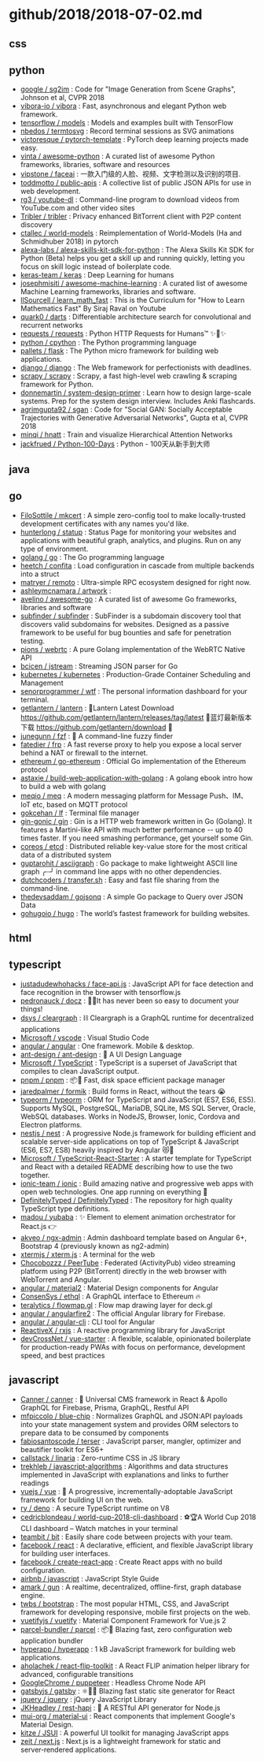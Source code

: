 # github/2018/2018-07-02.md



## css



## python

- [google / sg2im](https://github.com/google/sg2im) : Code for "Image Generation from Scene Graphs", Johnson et al, CVPR 2018
- [vibora-io / vibora](https://github.com/vibora-io/vibora) : Fast, asynchronous and elegant Python web framework.
- [tensorflow / models](https://github.com/tensorflow/models) : Models and examples built with TensorFlow
- [nbedos / termtosvg](https://github.com/nbedos/termtosvg) : Record terminal sessions as SVG animations
- [victoresque / pytorch-template](https://github.com/victoresque/pytorch-template) : PyTorch deep learning projects made easy.
- [vinta / awesome-python](https://github.com/vinta/awesome-python) : A curated list of awesome Python frameworks, libraries, software and resources
- [vipstone / faceai](https://github.com/vipstone/faceai) : 一款入门级的人脸、视频、文字检测以及识别的项目.
- [toddmotto / public-apis](https://github.com/toddmotto/public-apis) : A collective list of public JSON APIs for use in web development.
- [rg3 / youtube-dl](https://github.com/rg3/youtube-dl) : Command-line program to download videos from YouTube.com and other video sites
- [Tribler / tribler](https://github.com/Tribler/tribler) : Privacy enhanced BitTorrent client with P2P content discovery
- [ctallec / world-models](https://github.com/ctallec/world-models) : Reimplementation of World-Models (Ha and Schmidhuber 2018) in pytorch
- [alexa-labs / alexa-skills-kit-sdk-for-python](https://github.com/alexa-labs/alexa-skills-kit-sdk-for-python) : The Alexa Skills Kit SDK for Python (Beta) helps you get a skill up and running quickly, letting you focus on skill logic instead of boilerplate code.
- [keras-team / keras](https://github.com/keras-team/keras) : Deep Learning for humans
- [josephmisiti / awesome-machine-learning](https://github.com/josephmisiti/awesome-machine-learning) : A curated list of awesome Machine Learning frameworks, libraries and software.
- [llSourcell / learn_math_fast](https://github.com/llSourcell/learn_math_fast) : This is the Curriculum for "How to Learn Mathematics Fast" By Siraj Raval on Youtube
- [quark0 / darts](https://github.com/quark0/darts) : Differentiable architecture search for convolutional and recurrent networks
- [requests / requests](https://github.com/requests/requests) : Python HTTP Requests for Humans™ ✨🍰✨
- [python / cpython](https://github.com/python/cpython) : The Python programming language
- [pallets / flask](https://github.com/pallets/flask) : The Python micro framework for building web applications.
- [django / django](https://github.com/django/django) : The Web framework for perfectionists with deadlines.
- [scrapy / scrapy](https://github.com/scrapy/scrapy) : Scrapy, a fast high-level web crawling & scraping framework for Python.
- [donnemartin / system-design-primer](https://github.com/donnemartin/system-design-primer) : Learn how to design large-scale systems. Prep for the system design interview. Includes Anki flashcards.
- [agrimgupta92 / sgan](https://github.com/agrimgupta92/sgan) : Code for "Social GAN: Socially Acceptable Trajectories with Generative Adversarial Networks", Gupta et al, CVPR 2018
- [minqi / hnatt](https://github.com/minqi/hnatt) : Train and visualize Hierarchical Attention Networks
- [jackfrued / Python-100-Days](https://github.com/jackfrued/Python-100-Days) : Python - 100天从新手到大师


## java



## go

- [FiloSottile / mkcert](https://github.com/FiloSottile/mkcert) : A simple zero-config tool to make locally-trusted development certificates with any names you'd like.
- [hunterlong / statup](https://github.com/hunterlong/statup) : Status Page for monitoring your websites and applications with beautiful graph, analytics, and plugins. Run on any type of environment.
- [golang / go](https://github.com/golang/go) : The Go programming language
- [heetch / confita](https://github.com/heetch/confita) : Load configuration in cascade from multiple backends into a struct
- [matryer / remoto](https://github.com/matryer/remoto) : Ultra-simple RPC ecosystem designed for right now.
- [ashleymcnamara / artwork](https://github.com/ashleymcnamara/artwork) : 
- [avelino / awesome-go](https://github.com/avelino/awesome-go) : A curated list of awesome Go frameworks, libraries and software
- [subfinder / subfinder](https://github.com/subfinder/subfinder) : SubFinder is a subdomain discovery tool that discovers valid subdomains for websites. Designed as a passive framework to be useful for bug bounties and safe for penetration testing.
- [pions / webrtc](https://github.com/pions/webrtc) : A pure Golang implementation of the WebRTC Native API
- [bcicen / jstream](https://github.com/bcicen/jstream) : Streaming JSON parser for Go
- [kubernetes / kubernetes](https://github.com/kubernetes/kubernetes) : Production-Grade Container Scheduling and Management
- [senorprogrammer / wtf](https://github.com/senorprogrammer/wtf) : The personal information dashboard for your terminal.
- [getlantern / lantern](https://github.com/getlantern/lantern) : 🔴Lantern Latest Download https://github.com/getlantern/lantern/releases/tag/latest 🔴蓝灯最新版本下载 https://github.com/getlantern/download 🔴
- [junegunn / fzf](https://github.com/junegunn/fzf) : 🌸 A command-line fuzzy finder
- [fatedier / frp](https://github.com/fatedier/frp) : A fast reverse proxy to help you expose a local server behind a NAT or firewall to the internet.
- [ethereum / go-ethereum](https://github.com/ethereum/go-ethereum) : Official Go implementation of the Ethereum protocol
- [astaxie / build-web-application-with-golang](https://github.com/astaxie/build-web-application-with-golang) : A golang ebook intro how to build a web with golang
- [meqio / meq](https://github.com/meqio/meq) : A modern messaging platform for Message Push、IM、IoT etc, based on MQTT protocol
- [gokcehan / lf](https://github.com/gokcehan/lf) : Terminal file manager
- [gin-gonic / gin](https://github.com/gin-gonic/gin) : Gin is a HTTP web framework written in Go (Golang). It features a Martini-like API with much better performance -- up to 40 times faster. If you need smashing performance, get yourself some Gin.
- [coreos / etcd](https://github.com/coreos/etcd) : Distributed reliable key-value store for the most critical data of a distributed system
- [guptarohit / asciigraph](https://github.com/guptarohit/asciigraph) : Go package to make lightweight ASCII line graph ╭┈╯ in command line apps with no other dependencies.
- [dutchcoders / transfer.sh](https://github.com/dutchcoders/transfer.sh) : Easy and fast file sharing from the command-line.
- [thedevsaddam / gojsonq](https://github.com/thedevsaddam/gojsonq) : A simple Go package to Query over JSON Data
- [gohugoio / hugo](https://github.com/gohugoio/hugo) : The world’s fastest framework for building websites.


## html



## typescript

- [justadudewhohacks / face-api.js](https://github.com/justadudewhohacks/face-api.js) : JavaScript API for face detection and face recognition in the browser with tensorflow.js
- [pedronauck / docz](https://github.com/pedronauck/docz) : ✍🏻It has never been so easy to document your things!
- [dsys / cleargraph](https://github.com/dsys/cleargraph) : ⛓ Cleargraph is a GraphQL runtime for decentralized applications
- [Microsoft / vscode](https://github.com/Microsoft/vscode) : Visual Studio Code
- [angular / angular](https://github.com/angular/angular) : One framework. Mobile & desktop.
- [ant-design / ant-design](https://github.com/ant-design/ant-design) : 🐜 A UI Design Language
- [Microsoft / TypeScript](https://github.com/Microsoft/TypeScript) : TypeScript is a superset of JavaScript that compiles to clean JavaScript output.
- [pnpm / pnpm](https://github.com/pnpm/pnpm) : 📦🚀 Fast, disk space efficient package manager
- [jaredpalmer / formik](https://github.com/jaredpalmer/formik) : Build forms in React, without the tears 😭
- [typeorm / typeorm](https://github.com/typeorm/typeorm) : ORM for TypeScript and JavaScript (ES7, ES6, ES5). Supports MySQL, PostgreSQL, MariaDB, SQLite, MS SQL Server, Oracle, WebSQL databases. Works in NodeJS, Browser, Ionic, Cordova and Electron platforms.
- [nestjs / nest](https://github.com/nestjs/nest) : A progressive Node.js framework for building efficient and scalable server-side applications on top of TypeScript & JavaScript (ES6, ES7, ES8) heavily inspired by Angular 😻🚀
- [Microsoft / TypeScript-React-Starter](https://github.com/Microsoft/TypeScript-React-Starter) : A starter template for TypeScript and React with a detailed README describing how to use the two together.
- [ionic-team / ionic](https://github.com/ionic-team/ionic) : Build amazing native and progressive web apps with open web technologies. One app running on everything 🎉
- [DefinitelyTyped / DefinitelyTyped](https://github.com/DefinitelyTyped/DefinitelyTyped) : The repository for high quality TypeScript type definitions.
- [madou / yubaba](https://github.com/madou/yubaba) : ✨ Element to element animation orchestrator for React.js 👉
- [akveo / ngx-admin](https://github.com/akveo/ngx-admin) : Admin dashboard template based on Angular 6+, Bootstrap 4 (previously known as ng2-admin)
- [xtermjs / xterm.js](https://github.com/xtermjs/xterm.js) : A terminal for the web
- [Chocobozzz / PeerTube](https://github.com/Chocobozzz/PeerTube) : Federated (ActivityPub) video streaming platform using P2P (BitTorrent) directly in the web browser with WebTorrent and Angular.
- [angular / material2](https://github.com/angular/material2) : Material Design components for Angular
- [ConsenSys / ethql](https://github.com/ConsenSys/ethql) : A GraphQL interface to Ethereum 🔥
- [teralytics / flowmap.gl](https://github.com/teralytics/flowmap.gl) : Flow map drawing layer for deck.gl
- [angular / angularfire2](https://github.com/angular/angularfire2) : The official Angular library for Firebase.
- [angular / angular-cli](https://github.com/angular/angular-cli) : CLI tool for Angular
- [ReactiveX / rxjs](https://github.com/ReactiveX/rxjs) : A reactive programming library for JavaScript
- [devCrossNet / vue-starter](https://github.com/devCrossNet/vue-starter) : A flexible, scalable, opinionated boilerplate for production-ready PWAs with focus on performance, development speed, and best practices


## javascript

- [Canner / canner](https://github.com/Canner/canner) : 📡 Universal CMS framework in React & Apollo GraphQL for Firebase, Prisma, GraphQL, Restful API
- [mfpiccolo / blue-chip](https://github.com/mfpiccolo/blue-chip) : Normalizes GraphQL and JSON:API payloads into your state management system and provides ORM selectors to prepare data to be consumed by components
- [fabiosantoscode / terser](https://github.com/fabiosantoscode/terser) : JavaScript parser, mangler, optimizer and beautifier toolkit for ES6+
- [callstack / linaria](https://github.com/callstack/linaria) : Zero-runtime CSS in JS library
- [trekhleb / javascript-algorithms](https://github.com/trekhleb/javascript-algorithms) : Algorithms and data structures implemented in JavaScript with explanations and links to further readings
- [vuejs / vue](https://github.com/vuejs/vue) : 🖖 A progressive, incrementally-adoptable JavaScript framework for building UI on the web.
- [ry / deno](https://github.com/ry/deno) : A secure TypeScript runtime on V8
- [cedricblondeau / world-cup-2018-cli-dashboard](https://github.com/cedricblondeau/world-cup-2018-cli-dashboard) : ⚽🏆A World Cup 2018 CLI dashboard – Watch matches in your terminal
- [teambit / bit](https://github.com/teambit/bit) : Easily share code between projects with your team.
- [facebook / react](https://github.com/facebook/react) : A declarative, efficient, and flexible JavaScript library for building user interfaces.
- [facebook / create-react-app](https://github.com/facebook/create-react-app) : Create React apps with no build configuration.
- [airbnb / javascript](https://github.com/airbnb/javascript) : JavaScript Style Guide
- [amark / gun](https://github.com/amark/gun) : A realtime, decentralized, offline-first, graph database engine.
- [twbs / bootstrap](https://github.com/twbs/bootstrap) : The most popular HTML, CSS, and JavaScript framework for developing responsive, mobile first projects on the web.
- [vuetifyjs / vuetify](https://github.com/vuetifyjs/vuetify) : Material Component Framework for Vue.js 2
- [parcel-bundler / parcel](https://github.com/parcel-bundler/parcel) : 📦🚀 Blazing fast, zero configuration web application bundler
- [hyperapp / hyperapp](https://github.com/hyperapp/hyperapp) : 1 kB JavaScript framework for building web applications.
- [aholachek / react-flip-toolkit](https://github.com/aholachek/react-flip-toolkit) : A React FLIP animation helper library for advanced, configurable transitions
- [GoogleChrome / puppeteer](https://github.com/GoogleChrome/puppeteer) : Headless Chrome Node API
- [gatsbyjs / gatsby](https://github.com/gatsbyjs/gatsby) : ⚛️📄🚀 Blazing fast static site generator for React
- [jquery / jquery](https://github.com/jquery/jquery) : jQuery JavaScript Library
- [JKHeadley / rest-hapi](https://github.com/JKHeadley/rest-hapi) : 🚀 A RESTful API generator for Node.js
- [mui-org / material-ui](https://github.com/mui-org/material-ui) : React components that implement Google's Material Design.
- [kitze / JSUI](https://github.com/kitze/JSUI) : A powerful UI toolkit for managing JavaScript apps
- [zeit / next.js](https://github.com/zeit/next.js) : Next.js is a lightweight framework for static and server‑rendered applications.